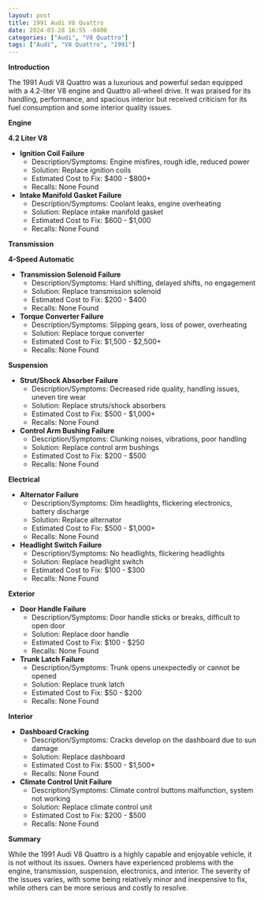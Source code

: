 ```yaml
---
layout: post
title: 1991 Audi V8 Quattro
date: 2024-03-28 16:55 -0400
categories: ["Audi", "V8 Quattro"]
tags: ["Audi", "V8 Quattro", "1991"]
---
```

**Introduction**

The 1991 Audi V8 Quattro was a luxurious and powerful sedan equipped with a 4.2-liter V8 engine and Quattro all-wheel drive. It was praised for its handling, performance, and spacious interior but received criticism for its fuel consumption and some interior quality issues.

**Engine**

**4.2 Liter V8**

* **Ignition Coil Failure**
    * Description/Symptoms: Engine misfires, rough idle, reduced power
    * Solution: Replace ignition coils
    * Estimated Cost to Fix: $400 - $800+
    * Recalls: None Found
* **Intake Manifold Gasket Failure**
    * Description/Symptoms: Coolant leaks, engine overheating
    * Solution: Replace intake manifold gasket
    * Estimated Cost to Fix: $600 - $1,000
    * Recalls: None Found

**Transmission**

**4-Speed Automatic**

* **Transmission Solenoid Failure**
    * Description/Symptoms: Hard shifting, delayed shifts, no engagement
    * Solution: Replace transmission solenoid
    * Estimated Cost to Fix: $200 - $400
    * Recalls: None Found
* **Torque Converter Failure**
    * Description/Symptoms: Slipping gears, loss of power, overheating
    * Solution: Replace torque converter
    * Estimated Cost to Fix: $1,500 - $2,500+
    * Recalls: None Found

**Suspension**

* **Strut/Shock Absorber Failure**
    * Description/Symptoms: Decreased ride quality, handling issues, uneven tire wear
    * Solution: Replace struts/shock absorbers
    * Estimated Cost to Fix: $500 - $1,000+
    * Recalls: None Found
* **Control Arm Bushing Failure**
    * Description/Symptoms: Clunking noises, vibrations, poor handling
    * Solution: Replace control arm bushings
    * Estimated Cost to Fix: $200 - $500
    * Recalls: None Found

**Electrical**

* **Alternator Failure**
    * Description/Symptoms: Dim headlights, flickering electronics, battery discharge
    * Solution: Replace alternator
    * Estimated Cost to Fix: $500 - $1,000+
    * Recalls: None Found
* **Headlight Switch Failure**
    * Description/Symptoms: No headlights, flickering headlights
    * Solution: Replace headlight switch
    * Estimated Cost to Fix: $100 - $300
    * Recalls: None Found

**Exterior**

* **Door Handle Failure**
    * Description/Symptoms: Door handle sticks or breaks, difficult to open door
    * Solution: Replace door handle
    * Estimated Cost to Fix: $100 - $250
    * Recalls: None Found
* **Trunk Latch Failure**
    * Description/Symptoms: Trunk opens unexpectedly or cannot be opened
    * Solution: Replace trunk latch
    * Estimated Cost to Fix: $50 - $200
    * Recalls: None Found

**Interior**

* **Dashboard Cracking**
    * Description/Symptoms: Cracks develop on the dashboard due to sun damage
    * Solution: Replace dashboard
    * Estimated Cost to Fix: $500 - $1,500+
    * Recalls: None Found
* **Climate Control Unit Failure**
    * Description/Symptoms: Climate control buttons malfunction, system not working
    * Solution: Replace climate control unit
    * Estimated Cost to Fix: $200 - $500
    * Recalls: None Found

**Summary**

While the 1991 Audi V8 Quattro is a highly capable and enjoyable vehicle, it is not without its issues. Owners have experienced problems with the engine, transmission, suspension, electronics, and interior. The severity of the issues varies, with some being relatively minor and inexpensive to fix, while others can be more serious and costly to resolve.
